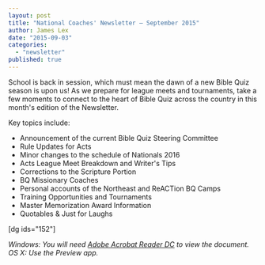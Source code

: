 ```yaml
---
layout: post
title: "National Coaches' Newsletter – September 2015"
author: James Lex
date: "2015-09-03"
categories: 
  - "newsletter"
published: true
---
```


School is back in session, which must mean the dawn of a new Bible Quiz season is upon us! As we prepare for league meets and tournaments, take a few moments to connect to the heart of Bible Quiz across the country in this month's edition of the Newsletter.

Key topics include:

- Announcement of the current Bible Quiz Steering Committee
- Rule Updates for Acts
- Minor changes to the schedule of Nationals 2016
- Acts League Meet Breakdown and Writer's Tips
- Corrections to the Scripture Portion
- BQ Missionary Coaches
- Personal accounts of the Northeast and ReACTion BQ Camps
- Training Opportunities and Tournaments
- Master Memorization Award Information
- Quotables & Just for Laughs

\[dg ids="152"\]

_Windows: You will need [Adobe Acrobat Reader DC](https://get.adobe.com/reader/) to view the document._ _OS X: Use the Preview app._
